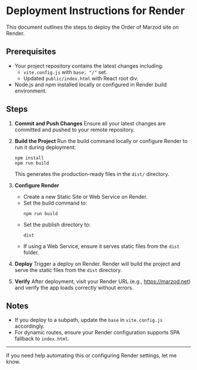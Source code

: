 # Deployment Instructions for Render

This document outlines the steps to deploy the Order of Marzod site on Render.

## Prerequisites
- Your project repository contains the latest changes including:
  - `vite.config.js` with `base: "/"` set.
  - Updated `public/index.html` with React root div.
- Node.js and npm installed locally or configured in Render build environment.

## Steps

1. **Commit and Push Changes**
   Ensure all your latest changes are committed and pushed to your remote repository.

2. **Build the Project**
   Run the build command locally or configure Render to run it during deployment:
   ```
   npm install
   npm run build
   ```
   This generates the production-ready files in the `dist/` directory.

3. **Configure Render**
   - Create a new Static Site or Web Service on Render.
   - Set the build command to:
     ```
     npm run build
     ```
   - Set the publish directory to:
     ```
     dist
     ```
   - If using a Web Service, ensure it serves static files from the `dist` folder.

4. **Deploy**
   Trigger a deploy on Render. Render will build the project and serve the static files from the `dist` directory.

5. **Verify**
   After deployment, visit your Render URL (e.g., https://marzod.net) and verify the app loads correctly without errors.

## Notes
- If you deploy to a subpath, update the `base` in `vite.config.js` accordingly.
- For dynamic routes, ensure your Render configuration supports SPA fallback to `index.html`.

---

If you need help automating this or configuring Render settings, let me know.
